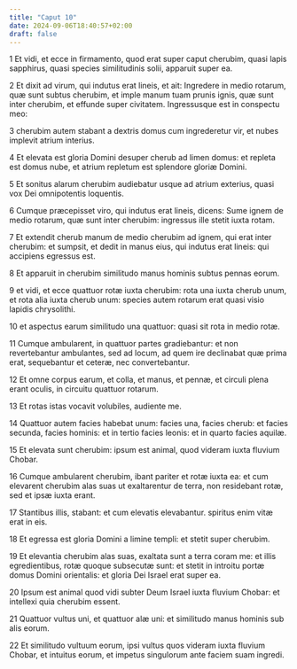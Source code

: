 ```yaml
---
title: "Caput 10"
date: 2024-09-06T18:40:57+02:00
draft: false
---
```




1 Et vidi, et ecce in firmamento, quod erat super caput cherubim, quasi lapis sapphirus, quasi species similitudinis solii, apparuit super ea.

2 Et dixit ad virum, qui indutus erat lineis, et ait: Ingredere in medio rotarum, quæ sunt subtus cherubim, et imple manum tuam prunis ignis, quæ sunt inter cherubim, et effunde super civitatem. Ingressusque est in conspectu meo:

3 cherubim autem stabant a dextris domus cum ingrederetur vir, et nubes implevit atrium interius.

4 Et elevata est gloria Domini desuper cherub ad limen domus: et repleta est domus nube, et atrium repletum est splendore gloriæ Domini.

5 Et sonitus alarum cherubim audiebatur usque ad atrium exterius, quasi vox Dei omnipotentis loquentis.

6 Cumque præcepisset viro, qui indutus erat lineis, dicens: Sume ignem de medio rotarum, quæ sunt inter cherubim: ingressus ille stetit iuxta rotam.

7 Et extendit cherub manum de medio cherubim ad ignem, qui erat inter cherubim: et sumpsit, et dedit in manus eius, qui indutus erat lineis: qui accipiens egressus est.

8 Et apparuit in cherubim similitudo manus hominis subtus pennas eorum.

9 et vidi, et ecce quattuor rotæ iuxta cherubim: rota una iuxta cherub unum, et rota alia iuxta cherub unum: species autem rotarum erat quasi visio lapidis chrysolithi.

10 et aspectus earum similitudo una quattuor: quasi sit rota in medio rotæ.

11 Cumque ambularent, in quattuor partes gradiebantur: et non revertebantur ambulantes, sed ad locum, ad quem ire declinabat quæ prima erat, sequebantur et ceteræ, nec convertebantur.

12 Et omne corpus earum, et colla, et manus, et pennæ, et circuli plena erant oculis, in circuitu quattuor rotarum.

13 Et rotas istas vocavit volubiles, audiente me.

14 Quattuor autem facies habebat unum: facies una, facies cherub: et facies secunda, facies hominis: et in tertio facies leonis: et in quarto facies aquilæ.

15 Et elevata sunt cherubim: ipsum est animal, quod videram iuxta fluvium Chobar.

16 Cumque ambularent cherubim, ibant pariter et rotæ iuxta ea: et cum elevarent cherubim alas suas ut exaltarentur de terra, non residebant rotæ, sed et ipsæ iuxta erant.

17 Stantibus illis, stabant: et cum elevatis elevabantur. spiritus enim vitæ erat in eis.

18 Et egressa est gloria Domini a limine templi: et stetit super cherubim.

19 Et elevantia cherubim alas suas, exaltata sunt a terra coram me: et illis egredientibus, rotæ quoque subsecutæ sunt: et stetit in introitu portæ domus Domini orientalis: et gloria Dei Israel erat super ea.

20 Ipsum est animal quod vidi subter Deum Israel iuxta fluvium Chobar: et intellexi quia cherubim essent.

21 Quattuor vultus uni, et quattuor alæ uni: et similitudo manus hominis sub alis eorum.

22 Et similitudo vultuum eorum, ipsi vultus quos videram iuxta fluvium Chobar, et intuitus eorum, et impetus singulorum ante faciem suam ingredi.

